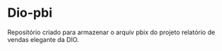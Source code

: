 # Dio-pbi
Repositório criado para armazenar o arquiv pbix do projeto relatório de vendas elegante da DIO. 
